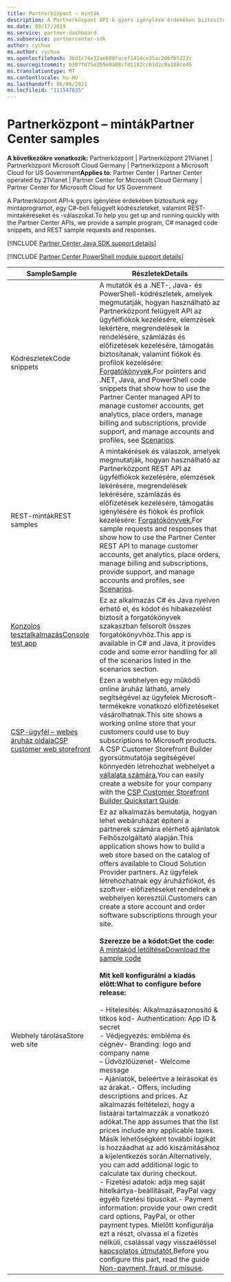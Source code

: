 ```yaml
---
title: Partnerközpont – minták
description: A Partnerközpont API-k gyors igénylése érdekében biztosítunk egy C\ felügyelt kódrészleteket és REST-mintakéréseket és -válaszokat tartalmazó mintaprogramot.
ms.date: 09/17/2019
ms.service: partner-dashboard
ms.subservice: partnercenter-sdk
author: cychua
ms.author: cychua
ms.openlocfilehash: 36d1c74e12ae680facef1414ce35ac2d6fb5322c
ms.sourcegitcommit: b307fd75e305e0a88cfd1182cc01d2c9a108ce45
ms.translationtype: MT
ms.contentlocale: hu-HU
ms.lasthandoff: 06/06/2021
ms.locfileid: "111547835"
---
```

# <a name="partner-center-samples"></a><span data-ttu-id="2b97e-103">Partnerközpont – minták</span><span class="sxs-lookup"><span data-stu-id="2b97e-103">Partner Center samples</span></span>

<span data-ttu-id="2b97e-104">**A következőkre vonatkozik:** Partnerközpont | Partnerközpont 21Vianet | Partnerközpont Microsoft Cloud Germany | Partnerközpont a Microsoft Cloud for US Government</span><span class="sxs-lookup"><span data-stu-id="2b97e-104">**Applies to**: Partner Center | Partner Center operated by 21Vianet | Partner Center for Microsoft Cloud Germany | Partner Center for Microsoft Cloud for US Government</span></span>

<span data-ttu-id="2b97e-105">A Partnerközpont API-k gyors igénylése érdekében biztosítunk egy mintaprogramot, egy C#-beli felügyelt kódrészleteket, valamint REST-mintakéréseket és -válaszokat.</span><span class="sxs-lookup"><span data-stu-id="2b97e-105">To help you get up and running quickly with the Partner Center APIs, we provide a sample program, C# managed code snippets, and REST sample requests and responses.</span></span>

[!INCLUDE [Partner Center Java SDK support details](../includes/java-sdk-support.md)]

[!INCLUDE [Partner Center PowerShell module support details](../includes/powershell-module-support.md)]

| <span data-ttu-id="2b97e-106">Sample</span><span class="sxs-lookup"><span data-stu-id="2b97e-106">Sample</span></span>                                                        | <span data-ttu-id="2b97e-107">Részletek</span><span class="sxs-lookup"><span data-stu-id="2b97e-107">Details</span></span>                                             |
|---------------------------------------------------------------|-----------------------------------------------------|
| <span data-ttu-id="2b97e-108">Kódrészletek</span><span class="sxs-lookup"><span data-stu-id="2b97e-108">Code snippets</span></span>                                                 | <span data-ttu-id="2b97e-109">A mutatók és a .NET-, Java- és PowerShell-kódrészletek, amelyek megmutatják, hogyan használható az Partnerközpont felügyelt API az ügyfélfiókok kezelésére, elemzések lekértére, megrendelések le rendelésére, számlázás és előfizetések kezelésére, támogatás biztosítanak, valamint fiókok és profilok kezelésére: [Forgatókönyvek.](scenarios.md)</span><span class="sxs-lookup"><span data-stu-id="2b97e-109">For pointers and .NET, Java, and PowerShell code snippets that show how to use the Partner Center managed API to manage customer accounts, get analytics, place orders, manage billing and subscriptions, provide support, and manage accounts and profiles, see [Scenarios](scenarios.md).</span></span>                                                                          |
| <span data-ttu-id="2b97e-110">REST-minták</span><span class="sxs-lookup"><span data-stu-id="2b97e-110">REST samples</span></span>                                                  | <span data-ttu-id="2b97e-111">A mintakérések és válaszok, amelyek megmutatják, hogyan használható az Partnerközpont REST API az ügyfélfiókok kezelésére, elemzések lekérésére, megrendelések lekérésére, számlázás és előfizetések kezelésére, támogatás igénylésére és fiókok és profilok kezelésére: [Forgatókönyvek.](scenarios.md)</span><span class="sxs-lookup"><span data-stu-id="2b97e-111">For sample requests and responses that show how to use the Partner Center REST API to manage customer accounts, get analytics, place orders, manage billing and subscriptions, provide support, and manage accounts and profiles, see [Scenarios](scenarios.md).</span></span>                                                                                                       |
| [<span data-ttu-id="2b97e-112">Konzolos tesztalkalmazás</span><span class="sxs-lookup"><span data-stu-id="2b97e-112">Console test app</span></span>](console-test-app.md)                       | <span data-ttu-id="2b97e-113">Ez az alkalmazás C# és Java nyelven érhető el, és kódot és hibakezelést biztosít a forgatókönyvek szakaszban felsorolt összes forgatókönyvhöz.</span><span class="sxs-lookup"><span data-stu-id="2b97e-113">This app is available in C# and Java, it provides code and some error handling for all of the scenarios listed in the scenarios section.</span></span>                                                                        |
| [<span data-ttu-id="2b97e-114">CSP-ügyfél – webes áruház oldala</span><span class="sxs-lookup"><span data-stu-id="2b97e-114">CSP customer web storefront</span></span>](csp-customer-web-storefront.md) | <span data-ttu-id="2b97e-115">Ezen a webhelyen egy működő online áruház látható, amely segítségével az ügyfelek Microsoft-termékekre vonatkozó előfizetéseket vásárolhatnak.</span><span class="sxs-lookup"><span data-stu-id="2b97e-115">This site shows a working online store that your customers could use to buy subscriptions to Microsoft products.</span></span> <span data-ttu-id="2b97e-116">A CSP Customer Storefront Builder gyorsútmutatója segítségével könnyedén létrehozhat webhelyet a [vállalata számára.](csp-customer-storefront-builder-quick-start-guide-.md)</span><span class="sxs-lookup"><span data-stu-id="2b97e-116">You can easily create a website for your company with the [CSP Customer Storefront Builder Quickstart Guide](csp-customer-storefront-builder-quick-start-guide-.md).</span></span>                                                              |
| <span data-ttu-id="2b97e-117">Webhely tárolása</span><span class="sxs-lookup"><span data-stu-id="2b97e-117">Store web site</span></span>                                                | <span data-ttu-id="2b97e-118">Ez az alkalmazás bemutatja, hogyan lehet webáruházat építeni a partnerek számára elérhető ajánlatok Felhőszolgáltató alapján.</span><span class="sxs-lookup"><span data-stu-id="2b97e-118">This application shows how to build a web store based on the catalog of offers available to Cloud Solution Provider partners.</span></span> <span data-ttu-id="2b97e-119">Az ügyfelek létrehozhatnak egy áruházfiókot, és szoftver-előfizetéseket rendelnek a webhelyen keresztül.</span><span class="sxs-lookup"><span data-stu-id="2b97e-119">Customers can create a store account and order software subscriptions through your site.</span></span><br/><br/>                  <span data-ttu-id="2b97e-120">**Szerezze be a kódot:**</span><span class="sxs-lookup"><span data-stu-id="2b97e-120">**Get the code:**</span></span><br/> [<span data-ttu-id="2b97e-121">A mintakód letöltése</span><span class="sxs-lookup"><span data-stu-id="2b97e-121">Download the sample code</span></span>](https://go.microsoft.com/fwlink/p/?LinkId=746683)<br/><br/>                                            <span data-ttu-id="2b97e-122">**Mit kell konfigurálni a kiadás előtt:**</span><span class="sxs-lookup"><span data-stu-id="2b97e-122">**What to configure before release:**</span></span><br/><br/> <span data-ttu-id="2b97e-123">- Hitelesítés: Alkalmazásazonosító & titkos kód</span><span class="sxs-lookup"><span data-stu-id="2b97e-123">- Authentication: App ID & secret</span></span><br/> <span data-ttu-id="2b97e-124">- Védjegyezés: embléma és cégnév</span><span class="sxs-lookup"><span data-stu-id="2b97e-124">- Branding: logo and company name</span></span><br/> <span data-ttu-id="2b97e-125">– Üdvözlőüzenet</span><span class="sxs-lookup"><span data-stu-id="2b97e-125">- Welcome message</span></span><br/> <span data-ttu-id="2b97e-126">– Ajánlatok, beleértve a leírásokat és az árakat.</span><span class="sxs-lookup"><span data-stu-id="2b97e-126">- Offers, including descriptions and prices.</span></span> <span data-ttu-id="2b97e-127">Az alkalmazás feltételezi, hogy a listaárai tartalmazzák a vonatkozó adókat.</span><span class="sxs-lookup"><span data-stu-id="2b97e-127">The app assumes that the list prices include any applicable taxes.</span></span> <span data-ttu-id="2b97e-128">Másik lehetőségként további logikát is hozzáadhat az adó kiszámításához a kijelentkezés során.</span><span class="sxs-lookup"><span data-stu-id="2b97e-128">Alternatively, you can add additional logic to calculate tax during checkout.</span></span><br/> <span data-ttu-id="2b97e-129">- Fizetési adatok: adja meg saját hitelkártya-beállításait, PayPal vagy egyéb fizetési típusokat.</span><span class="sxs-lookup"><span data-stu-id="2b97e-129">- Payment information: provide your own credit card options, PayPal, or other payment types.</span></span> <span data-ttu-id="2b97e-130">Mielőtt konfigurálja ezt a részt, olvassa el a fizetés nélküli, csalással vagy visszaéléssel [kapcsolatos útmutatót.](/partner-center/non-payment-fraud-misuse)</span><span class="sxs-lookup"><span data-stu-id="2b97e-130">Before you configure this part, read the guide [Non-payment, fraud, or misuse](/partner-center/non-payment-fraud-misuse).</span></span> |